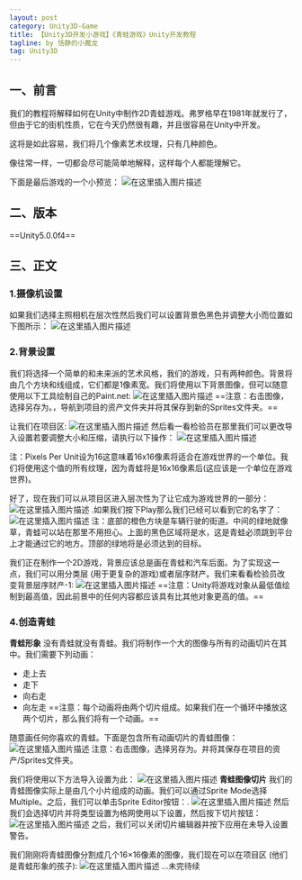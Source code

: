 ```yaml
---
layout: post
category: Unity3D-Game
title: 【Unity3D开发小游戏】《青蛙游戏》Unity开发教程
tagline: by 恬静的小魔龙
tag: Unity3D
---
```


## 一、前言
我们的教程将解释如何在Unity中制作2D青蛙游戏。弗罗格早在1981年就发行了，但由于它的街机性质，它在今天仍然很有趣，并且很容易在Unity中开发。

这将是如此容易，我们将几个像素艺术纹理，只有几种颜色。

像往常一样，一切都会尽可能简单地解释，这样每个人都能理解它。

下面是最后游戏的一个小预览：
![在这里插入图片描述](https://imgconvert.csdnimg.cn/aHR0cHM6Ly9ub29idHV0cy5jb20vY29udGVudC91bml0eS8yZC1mcm9nZ2VyLWdhbWUvdW5pdHlfZnJvZ2dlci5naWY)
## 二、版本
==Unity5.0.0f4==

## 三、正文
### 1.摄像机设置
如果我们选择主照相机在层次性然后我们可以设置背景色黑色并调整大小而位置如下图所示：
![在这里插入图片描述](https://img-blog.csdnimg.cn/20190912165832223.png?x-oss-process=image/watermark,type_ZmFuZ3poZW5naGVpdGk,shadow_10,text_aHR0cHM6Ly9ibG9nLmNzZG4ubmV0L3E3NjQ0MjQ1Njc=,size_16,color_FFFFFF,t_70)
### 2.背景设置
我们将选择一个简单的和未来派的艺术风格，我们的游戏，只有两种颜色。背景将由几个方块和线组成，它们都是1像素宽。我们将使用以下背景图像，但可以随意使用以下工具绘制自己的Paint.net:
![在这里插入图片描述](https://imgconvert.csdnimg.cn/aHR0cHM6Ly9ub29idHV0cy5jb20vY29udGVudC91bml0eS8yZC1mcm9nZ2VyLWdhbWUvYmFja2dyb3VuZC5wbmc?x-oss-process=image/format,png)
==注意：右击图像，选择另存为。，导航到项目的资产文件夹并将其保存到新的Sprites文件夹。==

让我们在项目区:
![在这里插入图片描述](https://img-blog.csdnimg.cn/20190912165929371.png)
然后看一看检验员在那里我们可以更改导入设置若要调整大小和压缩，请执行以下操作：
![在这里插入图片描述](https://img-blog.csdnimg.cn/2019091216594456.png?x-oss-process=image/watermark,type_ZmFuZ3poZW5naGVpdGk,shadow_10,text_aHR0cHM6Ly9ibG9nLmNzZG4ubmV0L3E3NjQ0MjQ1Njc=,size_16,color_FFFFFF,t_70)

注：Pixels Per Unit设为16这意味着16x16像素将适合在游戏世界的一个单位。我们将使用这个值的所有纹理，因为青蛙将是16x16像素后(这应该是一个单位在游戏世界)。

好了，现在我们可以从项目区进入层次性为了让它成为游戏世界的一部分：
![在这里插入图片描述](https://img-blog.csdnimg.cn/20190912170303813.png)
.如果我们按下Play那么我们已经可以看到它的名字了：
![在这里插入图片描述](https://img-blog.csdnimg.cn/20190912170318850.png?x-oss-process=image/watermark,type_ZmFuZ3poZW5naGVpdGk,shadow_10,text_aHR0cHM6Ly9ibG9nLmNzZG4ubmV0L3E3NjQ0MjQ1Njc=,size_16,color_FFFFFF,t_70)
注：底部的橙色方块是车辆行驶的街道。中间的绿地就像草，青蛙可以站在那里不用担心。上面的黑色区域将是水，这是青蛙必须跳到平台上才能通过它的地方。顶部的绿地将是必须达到的目标。

我们正在制作一个2D游戏，背景应该总是画在青蛙和汽车后面。为了实现这一点，我们可以用分类层 (用于更复杂的游戏)或者层序财产。我们来看看检验员改变背景层序财产-1:
![在这里插入图片描述](https://img-blog.csdnimg.cn/20190912170330451.png?x-oss-process=image/watermark,type_ZmFuZ3poZW5naGVpdGk,shadow_10,text_aHR0cHM6Ly9ibG9nLmNzZG4ubmV0L3E3NjQ0MjQ1Njc=,size_16,color_FFFFFF,t_70)
==注意：Unity将游戏对象从最低值绘制到最高值，因此前景中的任何内容都应该具有比其他对象更高的值。==

### 4.创造青蛙
**青蛙形象**
没有青蛙就没有青蛙。我们将制作一个大的图像与所有的动画切片在其中。我们需要下列动画：
- 走上去
- 走下
- 向右走
- 向左走
==注意：每个动画将由两个切片组成。如果我们在一个循环中播放这两个切片，那么我们将有一个动画。==

随意画任何你喜欢的青蛙。下面是包含所有动画切片的青蛙图像：
![在这里插入图片描述](https://imgconvert.csdnimg.cn/aHR0cHM6Ly9ub29idHV0cy5jb20vY29udGVudC91bml0eS8yZC1mcm9nZ2VyLWdhbWUvZnJvZy5wbmc?x-oss-process=image/format,png)
注意：右击图像，选择另存为。并将其保存在项目的资产/Sprites文件夹。

我们将使用以下方法导入设置为此：
![在这里插入图片描述](https://img-blog.csdnimg.cn/20190912170426399.png?x-oss-process=image/watermark,type_ZmFuZ3poZW5naGVpdGk,shadow_10,text_aHR0cHM6Ly9ibG9nLmNzZG4ubmV0L3E3NjQ0MjQ1Njc=,size_16,color_FFFFFF,t_70)
**青蛙图像切片**
我们的青蛙图像实际上是由几个小片组成的动画。我们可以通过Sprite Mode选择  Multiple。之后，我们可以单击Sprite Editor按钮：.
![在这里插入图片描述](https://img-blog.csdnimg.cn/20190912170651332.png?x-oss-process=image/watermark,type_ZmFuZ3poZW5naGVpdGk,shadow_10,text_aHR0cHM6Ly9ibG9nLmNzZG4ubmV0L3E3NjQ0MjQ1Njc=,size_16,color_FFFFFF,t_70)
然后我们会选择切片并将类型设置为格网使用以下设置，然后按下切片按钮：
![在这里插入图片描述](https://img-blog.csdnimg.cn/20190912170726209.png?x-oss-process=image/watermark,type_ZmFuZ3poZW5naGVpdGk,shadow_10,text_aHR0cHM6Ly9ibG9nLmNzZG4ubmV0L3E3NjQ0MjQ1Njc=,size_16,color_FFFFFF,t_70)
之后，我们可以关闭切片编辑器并按下应用在未导入设置警告。

我们刚刚将青蛙图像分割成几个16×16像素的图像，我们现在可以在项目区 (他们是青蛙形象的孩子):
![在这里插入图片描述](https://img-blog.csdnimg.cn/20190912170736626.png?x-oss-process=image/watermark,type_ZmFuZ3poZW5naGVpdGk,shadow_10,text_aHR0cHM6Ly9ibG9nLmNzZG4ubmV0L3E3NjQ0MjQ1Njc=,size_16,color_FFFFFF,t_70)
...未完待续
